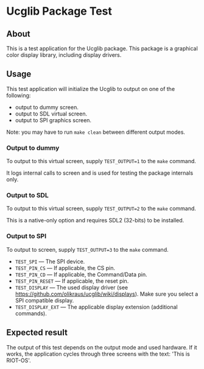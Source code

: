 # Ucglib Package Test

## About
This is a test application for the Ucglib package. This package is a graphical color display library, including display drivers.

## Usage
This test application will initialize the Ucglib to output on one of the following:

* output to dummy screen.
* output to SDL virtual screen.
* output to SPI graphics screen.

Note: you may have to run `make clean` between different output modes.

### Output to dummy
To output to this virtual screen, supply `TEST_OUTPUT=1` to the `make` command.

It logs internal calls to screen and is used for testing the package internals only.

### Output to SDL
To output to this virtual screen, supply `TEST_OUTPUT=2` to the `make` command.

This is a native-only option and requires SDL2 (32-bits) to be installed.

### Output to SPI
To output to screen, supply `TEST_OUTPUT=3` to the `make` command.

* `TEST_SPI` &mdash; The SPI device.
* `TEST_PIN_CS` &mdash; If applicable, the CS pin.
* `TEST_PIN_CD` &mdash; If applicable, the Command/Data pin.
* `TEST_PIN_RESET` &mdash; If applicable, the reset pin.
* `TEST_DISPLAY` &mdash; The used display driver (see https://github.com/olikraus/ucglib/wiki/displays). Make sure you select a SPI compatible display.
* `TEST_DISPLAY_EXT` &mdash; The applicable display extension (additional commands).

## Expected result
The output of this test depends on the output mode and used hardware. If it works, the application cycles through three screens with the text: 'This is RIOT-OS'.

